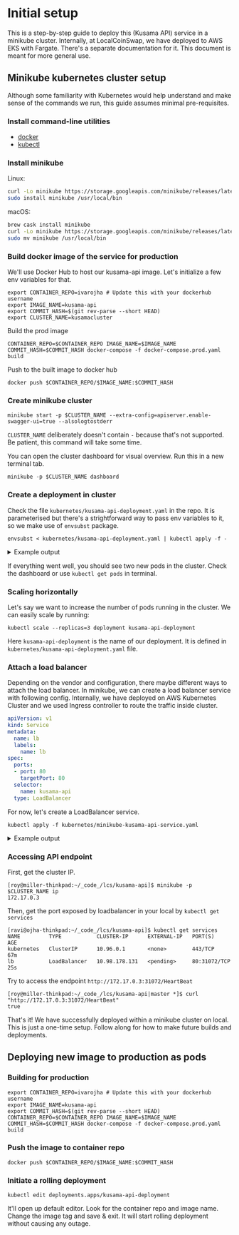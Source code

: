 # Initial setup

This is a step-by-step guide to deploy this (Kusama API) service in a minikube cluster. Internally, at LocalCoinSwap, we have deployed to AWS EKS with Fargate. There's a separate documentation for it. This document is meant for more general use.

## Minikube kubernetes cluster setup

Although some familiarity with Kubernetes would help understand and make sense of the commands we run, this guide assumes minimal pre-requisites.

### Install command-line utilities

  - [docker](https://docs.docker.com/get-docker/)
  - [kubectl](https://kubernetes.io/docs/tasks/tools/install-kubectl/)

### Install minikube

Linux:

```bash
curl -Lo minikube https://storage.googleapis.com/minikube/releases/latest/minikube-linux-amd64 && chmod +x minikube
sudo install minikube /usr/local/bin
```

macOS:

```bash
brew cask install minikube
curl -Lo minikube https://storage.googleapis.com/minikube/releases/latest/minikube-darwin-amd64 && chmod +x minikube
sudo mv minikube /usr/local/bin
```

### Build docker image of the service for production

We'll use Docker Hub to host our kusama-api image. Let's initialize a few env variables for that.

```
export CONTAINER_REPO=ivarojha # Update this with your dockerhub username
export IMAGE_NAME=kusama-api
export COMMIT_HASH=$(git rev-parse --short HEAD)
export CLUSTER_NAME=kusamacluster
```

Build the prod image

```
CONTAINER_REPO=$CONTAINER_REPO IMAGE_NAME=$IMAGE_NAME COMMIT_HASH=$COMMIT_HASH docker-compose -f docker-compose.prod.yaml build
```

Push to the built image to docker hub

```
docker push $CONTAINER_REPO/$IMAGE_NAME:$COMMIT_HASH
```

### Create minikube cluster

```
minikube start -p $CLUSTER_NAME --extra-config=apiserver.enable-swagger-ui=true --alsologtostderr
```

`CLUSTER_NAME` deliberately doesn't contain `-` because that's not supported. Be patient, this command will take some time.

You can open the cluster dashboard for visual overview. Run this in a new terminal tab.

```
minikube -p $CLUSTER_NAME dashboard
```

### Create a deployment in cluster

Check the file `kubernetes/kusama-api-deployment.yaml` in the repo. It is parameterised but there's a strightforward way to pass env variables to it, so we make use of `envsubst` package.

```
envsubst < kubernetes/kusama-api-deployment.yaml | kubectl apply -f -
```

<details>
<summary>Example output</summary>

```bash
[ravi@ojha-thinkpad:~/_code_/lcs/kusama-api]$ envsubst < kubernetes/kusama-api-deployment.yaml | kubectl apply -f -
deployment.apps/kusama-api-deployment created
```
</details>

If everything went well, you should see two new pods in the cluster. Check the dashboard or use `kubectl get pods` in terminal.


### Scaling horizontally

Let's say we want to increase the number of pods running in the cluster. We can easily scale by running:

```
kubectl scale --replicas=3 deployment kusama-api-deployment
```

Here `kusama-api-deployment` is the name of our deployment. It is defined in `kubernetes/kusama-api-deployment.yaml` file.


### Attach a load balancer

Depending on the vendor and configuration, there maybe different ways to attach the load balancer. In minikube, we can create a load balancer service with following config. Internally, we have deployed on AWS Kubernetes Cluster and we used Ingress controller to route the traffic inside cluster.

```yaml
apiVersion: v1
kind: Service
metadata:
  name: lb
  labels:
    name: lb
spec:
  ports:
  - port: 80
    targetPort: 80
  selector:
    name: kusama-api
  type: LoadBalancer
```

For now, let's create a LoadBalancer service.

```
kubectl apply -f kubernetes/minikube-kusama-api-service.yaml
```

<details>
<summary>Example output</summary>

```bash
[ravi@ojha-thinkpad:~/_code_/lcs/kusama-api]$ kubectl apply -f kubernetes/minikube-kusama-api-service.yaml
service/lb created
```
</details>


### Accessing API endpoint

First, get the cluster IP.

```
[roy@miller-thinkpad:~/_code_/lcs/kusama-api]$ minikube -p $CLUSTER_NAME ip
172.17.0.3
```

Then, get the port exposed by loadbalancer in your local by `kubectl get services`

```
[ravi@ojha-thinkpad:~/_code_/lcs/kusama-api]$ kubectl get services
NAME         TYPE           CLUSTER-IP      EXTERNAL-IP   PORT(S)        AGE
kubernetes   ClusterIP      10.96.0.1       <none>        443/TCP        67m
lb           LoadBalancer   10.98.178.131   <pending>     80:31072/TCP   25s
```

Try to access the endpoint `http://172.17.0.3:31072/HeartBeat`

```
[roy@miller-thinkpad:~/_code_/lcs/kusama-api|master *]$ curl "http://172.17.0.3:31072/HeartBeat"
true
```

That's it! We have successfully deployed within a minikube cluster on local. This is just a one-time setup. Follow along for how to make future builds and deployments.

## Deploying new image to production as pods

### Building for production

```
export CONTAINER_REPO=ivarojha # Update this with your dockerhub username
export IMAGE_NAME=kusama-api
export COMMIT_HASH=$(git rev-parse --short HEAD)
CONTAINER_REPO=$CONTAINER_REPO IMAGE_NAME=$IMAGE_NAME COMMIT_HASH=$COMMIT_HASH docker-compose -f docker-compose.prod.yaml build
```

### Push the image to container repo

```
docker push $CONTAINER_REPO/$IMAGE_NAME:$COMMIT_HASH
```

### Initiate a rolling deployment

```
kubectl edit deployments.apps/kusama-api-deployment
```

It'll open up default editor. Look for the container repo and image name. Change the image tag and save & exit. It will start rolling deployment without causing any outage.
